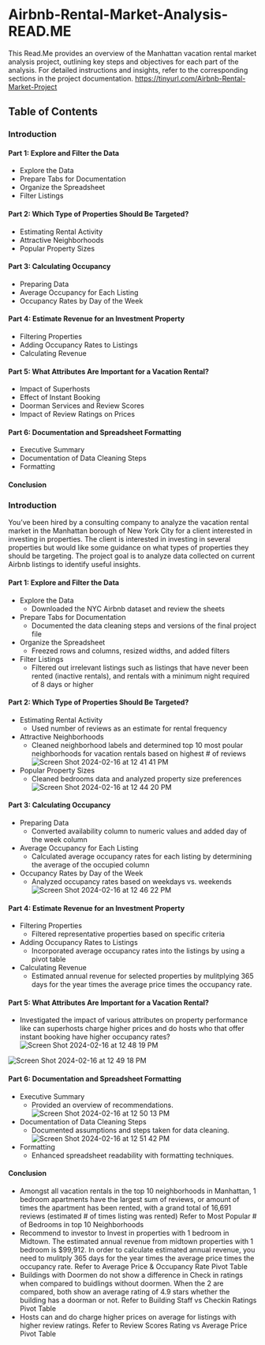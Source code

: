 # Airbnb-Rental-Market-Analysis-READ.ME
This Read.Me provides an overview of the Manhattan vacation rental market analysis project, outlining key steps and objectives for each part of the analysis. For detailed instructions and insights, refer to the corresponding sections in the project documentation.
https://tinyurl.com/Airbnb-Rental-Market-Project
## Table of Contents

### Introduction

#### Part 1: Explore and Filter the Data
* Explore the Data
* Prepare Tabs for Documentation
* Organize the Spreadsheet
* Filter Listings

#### Part 2: Which Type of Properties Should Be Targeted?
* Estimating Rental Activity
* Attractive Neighborhoods
* Popular Property Sizes
  
#### Part 3: Calculating Occupancy
* Preparing Data
* Average Occupancy for Each Listing
* Occupancy Rates by Day of the Week
  
#### Part 4: Estimate Revenue for an Investment Property
* Filtering Properties
* Adding Occupancy Rates to Listings
* Calculating Revenue

#### Part 5: What Attributes Are Important for a Vacation Rental?
* Impact of Superhosts
* Effect of Instant Booking
* Doorman Services and Review Scores
* Impact of Review Ratings on Prices

#### Part 6: Documentation and Spreadsheet Formatting
* Executive Summary
* Documentation of Data Cleaning Steps
* Formatting

#### Conclusion



### Introduction
You’ve been hired by a consulting company to analyze the vacation rental market in the Manhattan borough of New York City for a client interested in investing in properties. The client is interested in investing in several properties but would like some guidance on what types of properties they should be targeting. The project goal is to analyze data collected on current Airbnb listings to identify useful insights.

#### Part 1: Explore and Filter the Data
* Explore the Data
  * Downloaded the NYC Airbnb dataset and review the sheets
* Prepare Tabs for Documentation
  * Documented the data cleaning steps and versions of the final project file
* Organize the Spreadsheet
  * Freezed rows and columns, resized widths, and added filters
* Filter Listings
  * Filtered out irrelevant listings such as listings that have never been rented (inactive rentals), and rentals with a minimum night required of 8 days or higher
  
#### Part 2: Which Type of Properties Should Be Targeted?
* Estimating Rental Activity
  * Used number of reviews as an estimate for rental frequency
* Attractive Neighborhoods
  * Cleaned neighborhood labels and determined top 10 most poular neighborhoods for vacation rentals based on highest # of reviews
![Screen Shot 2024-02-16 at 12 41 41 PM](https://github.com/Robblodo11/Airbnb-Rental-Marker-Analysis-READ.ME/assets/153016872/2da909ae-b808-4750-bec6-e193ae75be17)
* Popular Property Sizes
  * Cleaned bedrooms data and analyzed property size preferences
![Screen Shot 2024-02-16 at 12 44 20 PM](https://github.com/Robblodo11/Airbnb-Rental-Marker-Analysis-READ.ME/assets/153016872/1a30b175-31e5-4f8a-a5ae-3c7cc9a99c93)
#### Part 3: Calculating Occupancy
* Preparing Data
  * Converted availability column to numeric values and added day of the week column
* Average Occupancy for Each Listing
  * Calculated average occupancy rates for each listing by determining the average of the occupied column
* Occupancy Rates by Day of the Week
  * Analyzed occupancy rates based on weekdays vs. weekends
![Screen Shot 2024-02-16 at 12 46 22 PM](https://github.com/Robblodo11/Airbnb-Rental-Marker-Analysis-READ.ME/assets/153016872/94b7124e-b403-4f7d-ba46-3aeea73e7955)
#### Part 4: Estimate Revenue for an Investment Property
* Filtering Properties
  * Filtered representative properties based on specific criteria
* Adding Occupancy Rates to Listings
  * Incorporated average occupancy rates into the listings by using a pivot table
* Calculating Revenue
  * Estimated annual revenue for selected properties by mulitplying 365 days for the year times the average price times the occupancy rate.

#### Part 5: What Attributes Are Important for a Vacation Rental?
* Investigated the impact of various attributes on property performance like can superhosts charge higher prices and do hosts who that offer instant booking have higher occupancy rates?
![Screen Shot 2024-02-16 at 12 48 19 PM](https://github.com/Robblodo11/Airbnb-Rental-Marker-Analysis-READ.ME/assets/153016872/390be496-cf1f-4476-a1e6-f54786e43668)

![Screen Shot 2024-02-16 at 12 49 18 PM](https://github.com/Robblodo11/Airbnb-Rental-Marker-Analysis-READ.ME/assets/153016872/2f5981b5-775d-4d3e-b0a0-4602a7f3f2a6)
#### Part 6: Documentation and Spreadsheet Formatting
* Executive Summary
  * Provided an overview of recommendations.
![Screen Shot 2024-02-16 at 12 50 13 PM](https://github.com/Robblodo11/Airbnb-Rental-Marker-Analysis-READ.ME/assets/153016872/835978d1-c92d-4715-bbef-5e6de71c85c1) 
* Documentation of Data Cleaning Steps
  * Documented assumptions and steps taken for data cleaning.
![Screen Shot 2024-02-16 at 12 51 42 PM](https://github.com/Robblodo11/Airbnb-Rental-Marker-Analysis-READ.ME/assets/153016872/d0464a9b-ed0f-4a0e-851f-b78b55458b67)
* Formatting
  * Enhanced spreadsheet readability with formatting techniques.
#### Conclusion
* Amongst all vacation rentals in the top 10 neighborhoods in Manhattan, 1 bedroom apartments have the largest sum of reviews, or amount of times the apartment has been rented, with a grand total of 16,691 reviews (estimated # of times listing was rented) Refer to Most Popular # of Bedrooms in top 10 Neighborhoods
* Recommend to investor to Invest in properties with 1 bedroom in Midtown. The estimated annual revenue from midtown properties with 1 bedroom is $99,912. In order to calculate estimated annual revenue, you need to mulitply 365 days for the year times the average price times the occupancy rate. Refer to Average Price & Occupancy Rate Pivot Table
* Buildings with Doormen do not show a difference in Check in ratings when compared to buidlings without doormen. When the 2 are compared, both show an average rating of 4.9 stars whether the building has a doorman or not. Refer to Building Staff vs Checkin Ratings Pivot Table
* Hosts can and do charge higher prices on average for listings with higher review ratings. Refer to Review Scores Rating vs Average Price Pivot Table




